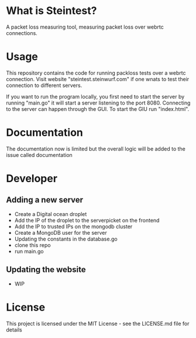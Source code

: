 # What is Steintest? 
A packet loss measuring tool, measuring packet loss over webrtc connections.   

# Usage
This repository contains the code for running packloss tests over a webrtc connection. Visit website "steintest.steinwurf.com" if one wnats to test their connection to different servers.

If you want to run the program locally, you first need to start the server by running "main.go" it will start a server listening to the port 8080. 
Connecting to the server can happen through the GUI. To start the GIU run "index.html".

# Documentation
The documentation now is limited but the overall logic will be added to the issue called documentation


# Developer
## Adding a new server 
* Create a Digital ocean droplet
* Add the IP of the droplet to the serverpicket on the frontend 
* Add the IP to trusted IPs on the mongodb cluster
* Create a MongoDB user for the server
* Updating the constants in the database.go
* clone this repo
* run main.go


## Updating the website
 * WIP



# License
This project is licensed under the MIT License - see the LICENSE.md file for details
